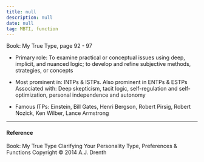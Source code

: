 ```yaml
---
title: null
description: null
date: null
tag: MBTI, function
---
```


Book: My True Type, page 92 - 97

- Primary role: To examine practical or conceptual issues using deep, implicit, and nuanced logic; to develop and refine subjective methods, strategies, or concepts

- Most prominent in: INTPs & ISTPs. Also prominent in ENTPs & ESTPs Associated with: Deep skepticism, tacit logic, self-regulation and self-optimization, personal independence and autonomy

- Famous ITPs: Einstein, Bill Gates, Henri Bergson, Robert Pirsig, Robert Nozick, Ken Wilber, Lance Armstrong

---

#### Reference

Book: My True Type Clarifying Your Personality Type, Preferences & Functions Copyright © 2014 A.J. Drenth
